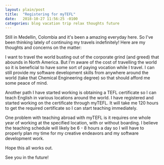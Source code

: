 ```yaml
---
layout: plain/post
title:  "Registering for myTEFL"
date:   2018-10-27 11:56:25 -0100
categories: blog vacation trip relax thoughts future
---
```

Still in Medellin, Colombia and it's been a amazing everyday here. So I've been thinking lately of continuing my travels indefinitely! Here are my thoughts and concerns on the matter:

I want to travel the world busting out of the corporate grind (and greed) that abounds in North America. But I'm aware of the cost of travelling the world so it is beneficial to have some sort of paying vocation while I travel. I can still provide my software development skills from anywhere around the world (take that Chemical Engineering degree) so that should afford me some peace of mind.

Another path I have started working is obtaining a TEFL certificate so I can teach English in various locations around the world. I have registered and started working on the certificate through myTEFL. It will take me 120 hours to get the required certificate so I can start teaching immediately.

One problem with teaching abroad with myTEFL is it requires one whole year of working at the specified location,  with or without boarding. I believe the teaching schedule will likely be 6 -  8 hours a day so I will have to properly plan my time for my creative endeavors and my software development work.

Hope this all works out.

See you in the future!